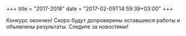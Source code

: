 +++
title = "2017-2018"
date = "2017-02-09T14:59:39+03:00"
+++


Конкурс окончен! Скоро будут допроверены оставшиеся работы и объявлены результаты. Следите за новостями!